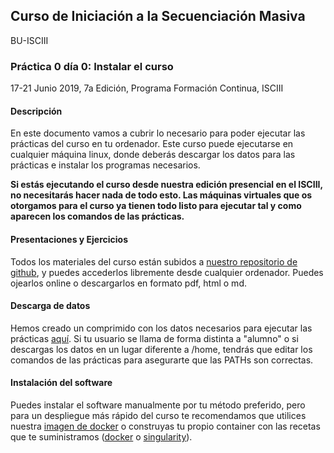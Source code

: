 ## Curso de Iniciación a la Secuenciación Masiva
BU-ISCIII

### Práctica 0 día 0: Instalar el curso

17-21 Junio 2019, 7a Edición, Programa Formación Continua, ISCIII


#### Descripción
En este documento vamos a cubrir lo necesario para poder ejecutar las prácticas del curso en tu ordenador. Este curso puede ejecutarse en cualquier máquina linux, donde deberás descargar los datos para las prácticas e instalar los programas necesarios.

**Si estás ejecutando el curso desde nuestra edición presencial en el ISCIII, no necesitarás hacer nada de todo esto. Las máquinas virtuales que os otorgamos para el curso ya tienen todo listo para ejecutar tal y como aparecen los comandos de las prácticas.**


#### Presentaciones y Ejercicios
Todos los materiales del curso están subidos a [nuestro repositorio de github](README.md), y puedes accederlos libremente desde cualquier ordenador. Puedes ojearlos online o descargarlos en formato pdf, html o md.

#### Descarga de datos
Hemos creado un comprimido con los datos necesarios para ejecutar las prácticas [aquí](https://mega.nz/#!fjgCgYbA!NQhluOZcXydYVJ75ayhADEf25ehJAqClCNPYL3L48t4). Si tu usuario se llama de forma distinta a "alumno" o si descargas los datos en un lugar diferente a /home, tendrás que editar los comandos de las prácticas para asegurarte que las PATHs son correctas.

#### Instalación del software
Puedes instalar el software manualmente por tu método preferido, pero para un despliegue más rápido del curso te recomendamos que utilices nuestra [imagen de docker]() o construyas tu propio container con las recetas que te suministramos ([docker](Dockerfile) o [singularity](Singularity)).
